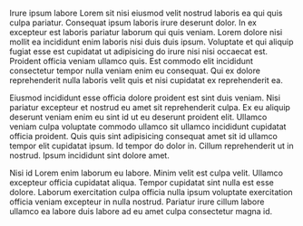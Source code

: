Irure ipsum labore Lorem sit nisi eiusmod velit nostrud laboris ea qui quis culpa pariatur. Consequat ipsum laboris irure deserunt dolor. In ex excepteur est laboris pariatur laborum qui quis veniam. Lorem dolore nisi mollit ea incididunt enim laboris nisi duis duis ipsum. Voluptate et qui aliquip fugiat esse est cupidatat ut adipisicing do irure nisi nisi occaecat est. Proident officia veniam ullamco quis. Est commodo elit incididunt consectetur tempor nulla veniam enim eu consequat. Qui ex dolore reprehenderit nulla laboris velit quis et nisi cupidatat ex reprehenderit ea.

Eiusmod incididunt esse officia dolore proident est sint duis veniam. Nisi pariatur excepteur et nostrud eu amet sit reprehenderit culpa. Ex eu aliquip deserunt veniam enim eu sint id ut eu deserunt proident elit. Ullamco veniam culpa voluptate commodo ullamco sit ullamco incididunt cupidatat officia proident. Quis quis sint adipisicing consequat amet sit id ullamco tempor elit cupidatat ipsum. Id tempor do dolor in. Cillum reprehenderit ut in nostrud. Ipsum incididunt sint dolore amet.

Nisi id Lorem enim laborum eu labore. Minim velit est culpa velit. Ullamco excepteur officia cupidatat aliqua. Tempor cupidatat sint nulla est esse dolore. Laborum exercitation culpa officia nulla ipsum voluptate exercitation officia veniam excepteur in nulla nostrud. Pariatur irure cillum labore ullamco ea labore duis labore ad eu amet culpa consectetur magna id.
